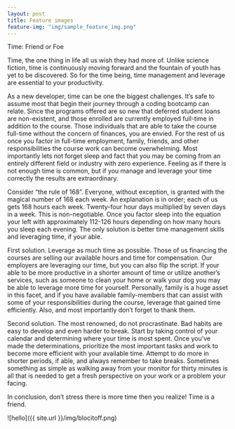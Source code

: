 ```yaml
---
layout: post
title: Feature images
feature-img: "img/sample_feature_img.png"
---
```

Time: Friend or Foe

Time, the one thing in life all us wish they had more of. Unlike science fiction, time is continuously moving forward and the fountain of youth has yet to be discovered. So for the time being, time management and leverage are essential to your productivity. 

As a new developer, time can be one the biggest challenges. It’s safe to assume most that begin their journey through a coding bootcamp can relate. Since the programs offered are so new that deferred student loans are non-existent, and those enrolled are currently employed full-time in addition to the course. Those individuals that are able to take the course full-time without the concern of finances, you are envied. For the rest of us once you factor in full-time employment, family, friends, and other responsibilities the course work can become overwhelming. Most importantly lets not forget sleep and fact that you may be coming from an entirely different field or industry with zero experience. Feeling as if there is not enough time is common, but if you manage and leverage your time correctly the results are extraordinary.
  
Consider “the rule of 168”. Everyone, without exception, is granted with the magical number of 168 each week. An explanation is in order; each of us gets 168 hours each week. Twenty-four hour days multiplied by seven days in a week. This is non-negotiable. Once you factor sleep into the equation your left with approximately 112-126 hours depending on how many hours you sleep each evening. The only solution is better time management skills and leveraging time, if your able. 

First solution. Leverage as much time as possible. Those of us financing the courses are selling our available hours and time for compensation. Our employers are leveraging our time, but you can also flip the script. If your able to be more productive in a shorter amount of time or utilize another’s services, such as someone to clean your home or walk your dog you may be able to leverage more time for yourself. Personally, family is a huge asset in this facet, and if you have available family-members that can assist with some of your responsibilities during the course, leverage that gained time efficiently. Also, and most importantly don’t forget to thank them.  

Second solution. The most renowned, do not procrastinate. Bad habits are easy to develop and even harder to break. Start by taking control of your calendar and determining where your time is most spent. Once you’ve made the determinations, prioritize the most important tasks and work to become more efficient with your available time. Attempt to do more in shorter periods, if able, and always remember to take breaks. Sometimes something as simple as walking away from your monitor for thirty minutes is all that is needed to get a fresh perspective on your work or a problem your
facing. 

In conclusion, don’t stress there is more time then you realize! Time is a friend. 

![hello]({{ site.url }}/img/blocitoff.png)